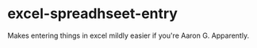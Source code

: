 # excel-spreadhseet-entry
Makes entering things in excel mildly easier if you're Aaron G. Apparently.

